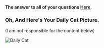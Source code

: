 **The answer to all of your questions  [Here](http://www.staggeringbeauty.com).** 

### Oh, And Here's Your Daily Cat Picture.
(I am not responsible for the content below)
<!-- START_CAT_PICTURE -->
![Daily Cat](https://cdn2.thecatapi.com/images/ehc.jpg)
<!-- END_CAT_PICTURE -->
